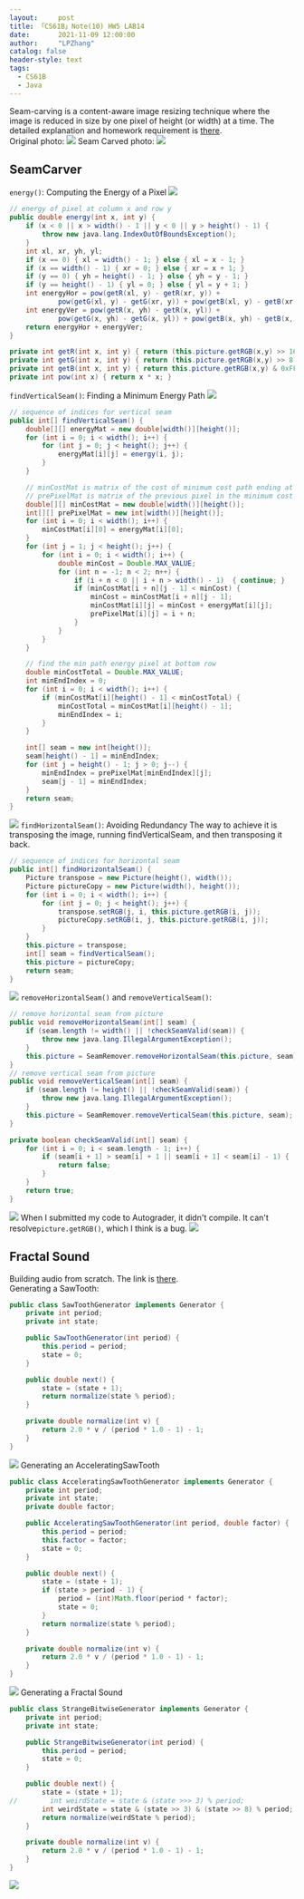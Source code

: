 ```yaml
---
layout:     post
title: 「CS61B」Note(10) HW5 LAB14
date:       2021-11-09 12:00:00
author:     "LPZhang"
catalog: false
header-style: text
tags: 
  - CS61B
  - Java
---
```


Seam-carving is a content-aware image resizing technique where the image is reduced in size by one pixel of height (or width) at a time. The detailed explanation and homework requirement is [there](https://sp18.datastructur.es/materials/hw/hw5/hw5).<br/>
Original photo:
![](https://sp18.datastructur.es/materials/hw/hw5/images/HJoceanSmall.png)
Seam Carved photo:
![](https://sp18.datastructur.es/materials/hw/hw5/images/HJoceanSmall357x285.png)
## SeamCarver
`energy()`: Computing the Energy of a Pixel
![](https://sp18.datastructur.es/materials/hw/hw5/images/HJoceanSmallEnergy.png)
```java
// energy of pixel at column x and row y
public double energy(int x, int y) {
    if (x < 0 || x > width() - 1 || y < 0 || y > height() - 1) {
        throw new java.lang.IndexOutOfBoundsException();
    }
    int xl, xr, yh, yl;
    if (x == 0) { xl = width() - 1; } else { xl = x - 1; }
    if (x == width() - 1) { xr = 0; } else { xr = x + 1; }
    if (y == 0) { yh = height() - 1; } else { yh = y - 1; }
    if (y == height() - 1) { yl = 0; } else { yl = y + 1; }
    int energyHor = pow(getR(xl, y) - getR(xr, y)) +
            pow(getG(xl, y) - getG(xr, y)) + pow(getB(xl, y) - getB(xr, y));
    int energyVer = pow(getR(x, yh) - getR(x, yl)) +
            pow(getG(x, yh) - getG(x, yl)) + pow(getB(x, yh) - getB(x, yl));
    return energyHor + energyVer;
}

private int getR(int x, int y) { return (this.picture.getRGB(x,y) >> 16) & 0xFF; }
private int getG(int x, int y) { return (this.picture.getRGB(x,y) >> 8) & 0xFF; }
private int getB(int x, int y) { return this.picture.getRGB(x,y) & 0xFF; }
private int pow(int x) { return x * x; }
```
`findVerticalSeam()`: Finding a Minimum Energy Path
![](https://sp18.datastructur.es/materials/hw/hw5/images/seamCarvingDP.png)
```java
// sequence of indices for vertical seam
public int[] findVerticalSeam() {
    double[][] energyMat = new double[width()][height()];
    for (int i = 0; i < width(); i++) {
        for (int j = 0; j < height(); j++) {
            energyMat[i][j] = energy(i, j);
        }
    }

    // minCostMat is matrix of the cost of minimum cost path ending at (i, j)
    // prePixelMat is matrix of the previous pixel in the minimum cost path ending at (i, j)
    double[][] minCostMat = new double[width()][height()];
    int[][] prePixelMat = new int[width()][height()];
    for (int i = 0; i < width(); i++) {
        minCostMat[i][0] = energyMat[i][0];
    }
    for (int j = 1; j < height(); j++) {
        for (int i = 0; i < width(); i++) {
            double minCost = Double.MAX_VALUE;
            for (int n = -1; n < 2; n++) {
                if (i + n < 0 || i + n > width() - 1)  { continue; }
                if (minCostMat[i + n][j - 1] < minCost) {
                    minCost = minCostMat[i + n][j - 1];
                    minCostMat[i][j] = minCost + energyMat[i][j];
                    prePixelMat[i][j] = i + n;
                }
            }
        }
    }

    // find the min path energy pixel at bottom row
    double minCostTotal = Double.MAX_VALUE;
    int minEndIndex = 0;
    for (int i = 0; i < width(); i++) {
        if (minCostMat[i][height() - 1] < minCostTotal) {
            minCostTotal = minCostMat[i][height() - 1];
            minEndIndex = i;
        }
    }

    int[] seam = new int[height()];
    seam[height() - 1] = minEndIndex;
    for (int j = height() - 1; j > 0; j--) {
        minEndIndex = prePixelMat[minEndIndex][j];
        seam[j - 1] = minEndIndex;
    }
    return seam;
}
```
![](https://github.com/Ramer42/Ramer42.github.io/blob/master/img/in-post/2021-11-08-CS61B-HW5-LAB14/vertical.jpg?raw=true)
`findHorizontalSeam()`: Avoiding Redundancy
The way to achieve it is transposing the image, running findVerticalSeam, and then transposing it back.
```java
// sequence of indices for horizontal seam
public int[] findHorizontalSeam() {
    Picture transpose = new Picture(height(), width());
    Picture pictureCopy = new Picture(width(), height());
    for (int i = 0; i < width(); i++) {
        for (int j = 0; j < height(); j++) {
            transpose.setRGB(j, i, this.picture.getRGB(i, j));
            pictureCopy.setRGB(i, j, this.picture.getRGB(i, j));
        }
    }
    this.picture = transpose;
    int[] seam = findVerticalSeam();
    this.picture = pictureCopy;
    return seam;
}
```
![](https://github.com/Ramer42/Ramer42.github.io/blob/master/img/in-post/2021-11-08-CS61B-HW5-LAB14/horizon.jpg?raw=true)
`removeHorizontalSeam()` and `removeVerticalSeam()`:
```java
// remove horizontal seam from picture
public void removeHorizontalSeam(int[] seam) {
    if (seam.length != width() || !checkSeamValid(seam)) {
        throw new java.lang.IllegalArgumentException();
    }
    this.picture = SeamRemover.removeHorizontalSeam(this.picture, seam);
}
// remove vertical seam from picture
public void removeVerticalSeam(int[] seam) {
    if (seam.length != height() || !checkSeamValid(seam)) {
        throw new java.lang.IllegalArgumentException();
    }
    this.picture = SeamRemover.removeVerticalSeam(this.picture, seam);
}

private boolean checkSeamValid(int[] seam) {
    for (int i = 0; i < seam.length - 1; i++) {
        if (seam[i + 1] > seam[i] + 1 || seam[i + 1] < seam[i] - 1) {
            return false;
        }
    }
    return true;
}
```
![](https://github.com/Ramer42/Ramer42.github.io/blob/master/img/in-post/2021-11-08-CS61B-HW5-LAB14/visualizer.gif?raw=true)
When I submitted my code to Autograder, it didn't compile. It can't resolve`picture.getRGB()`, which I think is a bug.
![](https://github.com/Ramer42/Ramer42.github.io/blob/master/img/in-post/2021-11-08-CS61B-HW5-LAB14/fail.jpg?raw=true)

## Fractal Sound
Building audio from scratch. The link is [there](https://sp18.datastructur.es/materials/lab/lab14/lab14).<br/>
Generating a SawTooth:
```java
public class SawToothGenerator implements Generator {
    private int period;
    private int state;

    public SawToothGenerator(int period) {
        this.period = period;
        state = 0;
    }

    public double next() {
        state = (state + 1);
        return normalize(state % period);
    }

    private double normalize(int v) {
        return 2.0 * v / (period * 1.0 - 1) - 1;
    }
}

```
![](https://github.com/Ramer42/Ramer42.github.io/blob/master/img/in-post/2021-11-08-CS61B-HW5-LAB14/saw.jpg?raw=true)
Generating an AcceleratingSawTooth
```java
public class AcceleratingSawToothGenerator implements Generator {
    private int period;
    private int state;
    private double factor;

    public AcceleratingSawToothGenerator(int period, double factor) {
        this.period = period;
        this.factor = factor;
        state = 0;
    }

    public double next() {
        state = (state + 1);
        if (state > period - 1) {
            period = (int)Math.floor(period * factor);
            state = 0;
        }
        return normalize(state % period);
    }

    private double normalize(int v) {
        return 2.0 * v / (period * 1.0 - 1) - 1;
    }
}
```
![](https://github.com/Ramer42/Ramer42.github.io/blob/master/img/in-post/2021-11-08-CS61B-HW5-LAB14/acceleratingsaw.jpg?raw=true)
Generating a Fractal Sound
```java
public class StrangeBitwiseGenerator implements Generator {
    private int period;
    private int state;

    public StrangeBitwiseGenerator(int period) {
        this.period = period;
        state = 0;
    }

    public double next() {
        state = (state + 1);
//        int weirdState = state & (state >>> 3) % period;
        int weirdState = state & (state >> 3) & (state >> 8) % period;
        return normalize(weirdState % period);
    }

    private double normalize(int v) {
        return 2.0 * v / (period * 1.0 - 1) - 1;
    }
}
```
![](https://github.com/Ramer42/Ramer42.github.io/blob/master/img/in-post/2021-11-08-CS61B-HW5-LAB14/fractal.jpg?raw=true)